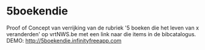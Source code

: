 # 5boekendie
Proof of Concept van verrijking van de rubriek '5 boeken die het leven van x veranderden' op vrtNWS.be met een link naar die items in de bibcatalogus. DEMO: http://5boekendie.infinityfreeapp.com
